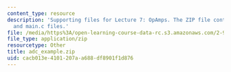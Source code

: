 ```yaml
---
content_type: resource
description: 'Supporting files for Lecture 7: OpAmps. The ZIP file contains: adc_xample_code.pdf
  and main.c files.'
file: /media/https%3A/open-learning-course-data-rc.s3.amazonaws.com/2-996-biomedical-devices-design-laboratory-fall-2007/cacb013e4101207aa688df8901f1d876_adc_example.zip
file_type: application/zip
resourcetype: Other
title: adc_example.zip
uid: cacb013e-4101-207a-a688-df8901f1d876
---
```

